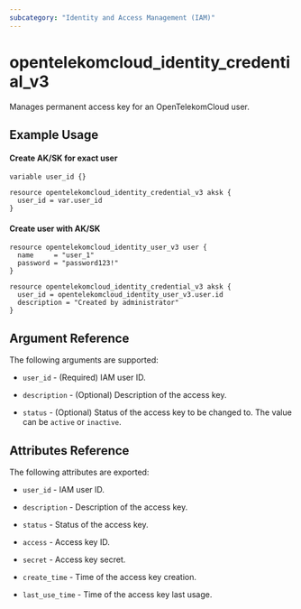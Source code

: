 ```yaml
---
subcategory: "Identity and Access Management (IAM)"
---
```


# opentelekomcloud_identity_credential_v3

Manages permanent access key for an OpenTelekomCloud user.

## Example Usage

#### Create AK/SK for exact user
```hcl
variable user_id {}

resource opentelekomcloud_identity_credential_v3 aksk {
  user_id = var.user_id
}
```

#### Create user with AK/SK

```hcl
resource opentelekomcloud_identity_user_v3 user {
  name     = "user_1"
  password = "password123!"
}

resource opentelekomcloud_identity_credential_v3 aksk {
  user_id = opentelekomcloud_identity_user_v3.user.id
  description = "Created by administrator"
}
```

## Argument Reference

The following arguments are supported:

* `user_id` - (Required) IAM user ID.

* `description` - (Optional) Description of the access key.

* `status` - (Optional) Status of the access key to be changed to. The value can be `active` or `inactive`.

## Attributes Reference

The following attributes are exported:

* `user_id` - IAM user ID.

* `description` - Description of the access key.

* `status` - Status of the access key.

* `access` - Access key ID.

* `secret` - Access key secret.

* `create_time` - Time of the access key creation.

* `last_use_time` - Time of the access key last usage.
